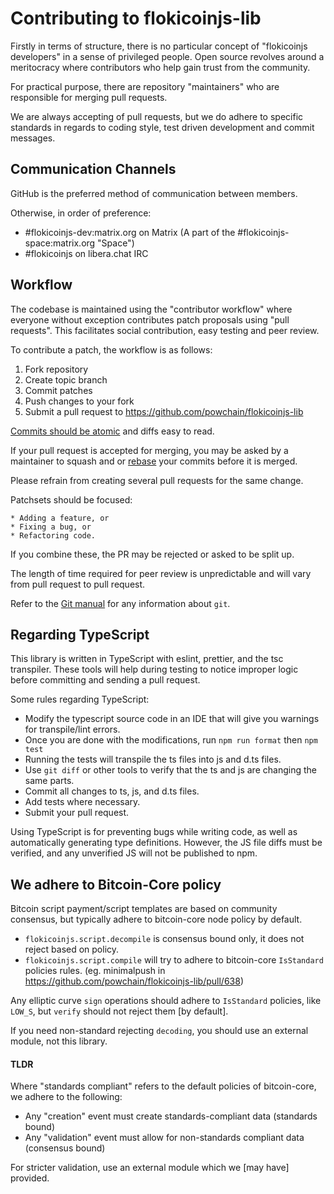 
[//]: # (This is partially derived from https://github.com/bitcoin/bitcoin/blob/6579d80572d2d33aceabbd3db45a6a9f809aa5e3/CONTRIBUTING.md)

# Contributing to flokicoinjs-lib
Firstly in terms of structure, there is no particular concept of "flokicoinjs developers" in a sense of privileged people.
Open source revolves around a meritocracy where contributors who help gain trust from the community.

For practical purpose, there are repository "maintainers" who are responsible for merging pull requests.

We are always accepting of pull requests, but we do adhere to specific standards in regards to coding style, test driven development and commit messages.


## Communication Channels
GitHub is the preferred method of communication between members.

Otherwise, in order of preference:
* #flokicoinjs-dev:matrix.org on Matrix (A part of the #flokicoinjs-space:matrix.org "Space")
* #flokicoinjs on libera.chat IRC


## Workflow
The codebase is maintained using the "contributor workflow" where everyone without exception contributes patch proposals using "pull requests".
This facilitates social contribution, easy testing and peer review.

To contribute a patch, the workflow is as follows:

  1. Fork repository
  1. Create topic branch
  1. Commit patches
  1. Push changes to your fork
  1. Submit a pull request to https://github.com/powchain/flokicoinjs-lib

[Commits should be atomic](https://en.wikipedia.org/wiki/Atomic_commit#Atomic_commit_convention) and diffs easy to read.

If your pull request is accepted for merging, you may be asked by a maintainer to squash and or [rebase](https://git-scm.com/docs/git-rebase) your commits before it is merged.

Please refrain from creating several pull requests for the same change.

Patchsets should be focused:

	* Adding a feature, or
	* Fixing a bug, or
	* Refactoring code.

If you combine these, the PR may be rejected or asked to be split up.

The length of time required for peer review is unpredictable and will vary from pull request to pull request.

Refer to the [Git manual](https://git-scm.com/doc) for any information about `git`.


## Regarding TypeScript
This library is written in TypeScript with eslint, prettier, and the tsc transpiler. These tools will help during testing to notice improper logic before committing and sending a pull request.

Some rules regarding TypeScript:

* Modify the typescript source code in an IDE that will give you warnings for transpile/lint errors.
* Once you are done with the modifications, run `npm run format` then `npm test`
* Running the tests will transpile the ts files into js and d.ts files.
* Use `git diff` or other tools to verify that the ts and js are changing the same parts.
* Commit all changes to ts, js, and d.ts files.
* Add tests where necessary.
* Submit your pull request.

Using TypeScript is for preventing bugs while writing code, as well as automatically generating type definitions. However, the JS file diffs must be verified, and any unverified JS will not be published to npm.


## We adhere to Bitcoin-Core policy
Bitcoin script payment/script templates are based on community consensus,  but typically adhere to bitcoin-core node policy by default.

- `flokicoinjs.script.decompile` is consensus bound only,  it does not reject based on policy.
- `flokicoinjs.script.compile` will try to adhere to bitcoin-core `IsStandard` policies rules. (eg. minimalpush in https://github.com/powchain/flokicoinjs-lib/pull/638)

Any elliptic curve `sign` operations should adhere to `IsStandard` policies, like `LOW_S`, but `verify` should not reject them [by default].

If you need non-standard rejecting `decoding`, you should use an external module,  not this library.

#### TLDR
Where "standards compliant" refers to the default policies of bitcoin-core,  we adhere to the following:
- Any "creation" event must create standards-compliant data (standards bound)
- Any "validation" event must allow for non-standards compliant data (consensus bound)

For stricter validation,  use an external module which we [may have] provided.
